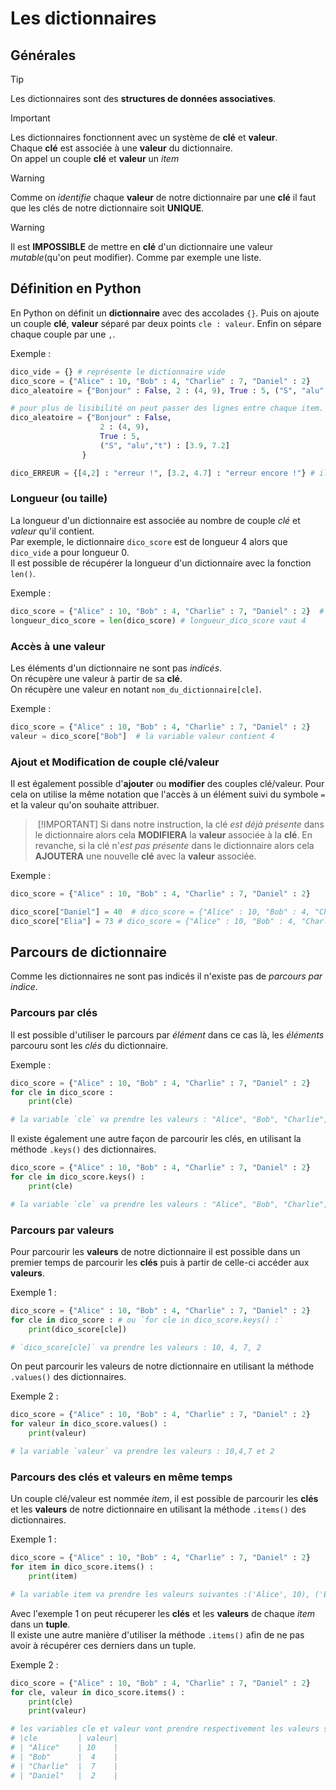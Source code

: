 # Les dictionnaires  

## Générales  

> [!TIP]
> Les dictionnaires sont des __structures de données associatives__.  

> [!IMPORTANT]
> Les dictionnaires fonctionnent avec un système de __clé__ et __valeur__.  
> Chaque __clé__ est associée à une __valeur__ du dictionnaire.  
> On appel un couple __clé__ et __valeur__ un _item_

> [!WARNING] 
> Comme on _identifie_ chaque __valeur__ de notre dictionnaire par une __clé__ il faut que les clés de notre dictionnaire soit __UNIQUE__.  

> [!WARNING] 
> Il est __IMPOSSIBLE__ de mettre en __clé__ d'un dictionnaire une valeur _mutable_(qu'on peut modifier).
> Comme par exemple une liste.   

## Définition en Python   
En Python on définit un __dictionnaire__ avec des accolades `{}`.
Puis on ajoute un couple __clé__, __valeur__ séparé par deux points `cle : valeur`. 
Enfin on sépare chaque couple par une `,`. 


Exemple : 
```Python 
dico_vide = {} # représente le dictionnaire vide
dico_score = {"Alice" : 10, "Bob" : 4, "Charlie" : 7, "Daniel" : 2}
dico_aleatoire = {"Bonjour" : False, 2 : (4, 9), True : 5, ("S", "alu","t") : [3.9, 7.2]}

# pour plus de lisibilité on peut passer des lignes entre chaque item.  Le dictionnaire suivant est équivalent à celui précédent
dico_aleatoire = {"Bonjour" : False, 
                    2 : (4, 9), 
                    True : 5, 
                    ("S", "alu","t") : [3.9, 7.2]
                }

dico_ERREUR = {[4,2] : "erreur !", [3.2, 4.7] : "erreur encore !"} # il n'est pas possible de définir ce dictionnaire car il est composé d'au moins une clé mutable.  
```

### Longueur (ou taille)  
La longueur d'un dictionnaire est associée au nombre de couple _clé_ et _valeur_ qu'il contient.  
Par exemple, le dictionnaire `dico_score` est de longueur 4 alors que `dico_vide` a pour longueur 0.    
Il est possible de récupérer la longueur d'un dictionnaire avec la fonction `len()`.    

Exemple : 
```Python
dico_score = {"Alice" : 10, "Bob" : 4, "Charlie" : 7, "Daniel" : 2}  # un dictionnaire de 4 items(couple clé valeur)
longueur_dico_score = len(dico_score) # longueur_dico_score vaut 4  
```

### Accès à une valeur   

Les éléments d'un dictionnaire ne sont pas _indicés_.   
On récupère une valeur à partir de sa __clé__.    
On récupère une valeur en notant `nom_du_dictionnaire[cle]`.

Exemple : 
```Python
dico_score = {"Alice" : 10, "Bob" : 4, "Charlie" : 7, "Daniel" : 2}  
valeur = dico_score["Bob"]  # la variable valeur contient 4 
```

### Ajout et Modification de couple clé/valeur  
Il est également possible d'__ajouter__ ou __modifier__ des couples clé/valeur.
Pour cela on utilise la même notation que l'accès à un élément suivi du symbole `=` et la valeur qu'on souhaite attribuer.  

> [!IMPORTANT]
> Si dans notre instruction, la clé _est déjà présente_ dans le dictionnaire alors cela __MODIFIERA__ la __valeur__ associée à la __clé__.
> En revanche, si la clé n'_est pas présente_ dans le dictionnaire alors cela __AJOUTERA__ une nouvelle __clé__ avec la  __valeur__ associée.  

Exemple : 
```Python
dico_score = {"Alice" : 10, "Bob" : 4, "Charlie" : 7, "Daniel" : 2}    

dico_score["Daniel"] = 40  # dico_score = {"Alice" : 10, "Bob" : 4, "Charlie" : 7, "Daniel" : 40}    
dico_score["Elia"] = 73 # dico_score = {"Alice" : 10, "Bob" : 4, "Charlie" : 7, "Daniel" : 40, "Elia" : 73}    
```

## Parcours de dictionnaire  

Comme les dictionnaires ne sont pas indicés il n'existe pas de _parcours par indice_.  

### Parcours par clés     
Il est possible d'utiliser le parcours par _élément_ dans ce cas là, les _éléments_ parcouru sont les _clés_ du dictionnaire.  

Exemple : 
```Python
dico_score = {"Alice" : 10, "Bob" : 4, "Charlie" : 7, "Daniel" : 2}    
for cle in dico_score :
    print(cle) 

# la variable `cle` va prendre les valeurs : "Alice", "Bob", "Charlie", "Daniel" et "Elia"
```  

Il existe également une autre façon de parcourir les clés, en utilisant la méthode `.keys()` des dictionnaires.    
```Python
dico_score = {"Alice" : 10, "Bob" : 4, "Charlie" : 7, "Daniel" : 2}    
for cle in dico_score.keys() :
    print(cle) 

# la variable `cle` va prendre les valeurs : "Alice", "Bob", "Charlie", "Daniel" et "Elia"
```

### Parcours par valeurs 

Pour parcourir les __valeurs__ de notre dictionnaire il est possible dans un premier temps de parcourir les __clés__ puis à partir de celle-ci accéder aux __valeurs__.   

Exemple 1 :   
```Python  
dico_score = {"Alice" : 10, "Bob" : 4, "Charlie" : 7, "Daniel" : 2}    
for cle in dico_score : # ou `for cle in dico_score.keys() :`
    print(dico_score[cle]) 

# `dico_score[cle]` va prendre les valeurs : 10, 4, 7, 2
```


On peut parcourir les valeurs de notre dictionnaire en utilisant la méthode `.values()` des dictionnaires.    

Exemple 2 :  
```Python
dico_score = {"Alice" : 10, "Bob" : 4, "Charlie" : 7, "Daniel" : 2}    
for valeur in dico_score.values() :
    print(valeur) 

# la variable `valeur` va prendre les valeurs : 10,4,7 et 2
```


### Parcours des clés et valeurs en même temps  
Un couple clé/valeur est nommée _item_, il est possible de parcourir les __clés__ et les __valeurs__ de notre dictionnaire en utilisant la méthode `.items()` des dictionnaires.    

Exemple 1 : 
```Python
dico_score = {"Alice" : 10, "Bob" : 4, "Charlie" : 7, "Daniel" : 2}    
for item in dico_score.items() :
    print(item)

# la variable item va prendre les valeurs suivantes :('Alice', 10), ('Bob', 4), ('Charlie', 7) et ('Daniel', 2)
```

Avec l'exemple 1 on peut récuperer les __clés__ et les __valeurs__ de chaque _item_ dans un __tuple__.  
Il existe une autre manière d'utiliser la méthode `.items()` afin de ne pas avoir à récupérer ces derniers dans un tuple.

Exemple 2 : 
```Python
dico_score = {"Alice" : 10, "Bob" : 4, "Charlie" : 7, "Daniel" : 2}    
for cle, valeur in dico_score.items() :
    print(cle)
    print(valeur)

# les variables cle et valeur vont prendre respectivement les valeurs suivantes :
# |cle         | valeur|
# | "Alice"    | 10    |
# | "Bob"      |  4    |
# | "Charlie"  |  7    |
# | "Daniel"   |  2    |
```

